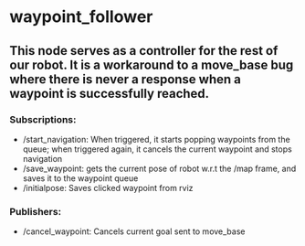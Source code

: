 # waypoint_follower
## This node serves as a controller for the rest of our robot. It is a workaround to a move_base bug where there is never a response when a waypoint is successfully reached.
### Subscriptions:
* /start_navigation: When triggered, it starts popping waypoints from the queue; when triggered again, it cancels the current waypoint and stops navigation
* /save_waypoint: gets the current pose of robot w.r.t the /map frame, and saves it to the waypoint queue
* /initialpose: Saves clicked waypoint from rviz
### Publishers:
* /cancel_waypoint: Cancels current goal sent to move_base

